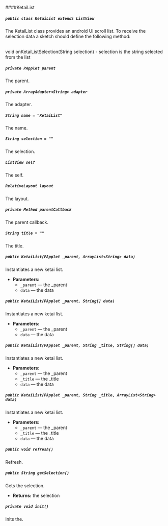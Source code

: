 ####KetaiList

##### `public class KetaiList extends ListView`

The KetaiList class provides an android UI scroll list. To receive the selection data a sketch should define the following method:<br /><br /> 

void onKetaiListSelection(String selection) - selection is the string selected from the list<br />

##### `private PApplet parent`

The parent.

##### `private ArrayAdapter<String> adapter`

The adapter.

##### `String name = "KetaiList"`

The name.

##### `String selection = ""`

The selection.

##### `ListView self`

The self.

##### `RelativeLayout layout`

The layout.

##### `private Method parentCallback`

The parent callback.

##### `String title = ""`

The title.

##### `public KetaiList(PApplet _parent, ArrayList<String> data)`

Instantiates a new ketai list.

 * **Parameters:**
   * `_parent` — the _parent
   * `data` — the data

##### `public KetaiList(PApplet _parent, String[] data)`

Instantiates a new ketai list.

 * **Parameters:**
   * `_parent` — the _parent
   * `data` — the data

##### `public KetaiList(PApplet _parent, String _title, String[] data)`

Instantiates a new ketai list.

 * **Parameters:**
   * `_parent` — the _parent
   * `_title` — the _title
   * `data` — the data

##### `public KetaiList(PApplet _parent, String _title, ArrayList<String> data)`

Instantiates a new ketai list.

 * **Parameters:**
   * `_parent` — the _parent
   * `_title` — the _title
   * `data` — the data

##### `public void refresh()`

Refresh.

##### `public String getSelection()`

Gets the selection.

 * **Returns:** the selection

##### `private void init()`

Inits the.
